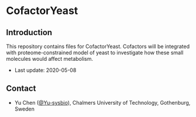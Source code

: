 CofactorYeast
===============

Introduction
------------

This repository contains files for CofactorYeast. Cofactors will be integrated with proteome-constrained model of yeast to investigate how these small molecules would affect metabolism.

* Last update: 2020-05-08


Contact
-------------------------------

* Yu Chen ([@Yu-sysbio](https://github.com/Yu-sysbio)), Chalmers University of Technology, Gothenburg, Sweden

